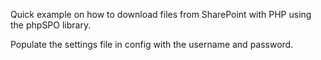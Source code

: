 Quick example on how to download files from SharePoint with PHP using the phpSPO library.

Populate the settings file in config with the username and password.
